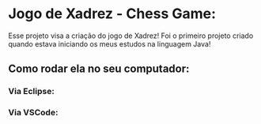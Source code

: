 # Jogo de Xadrez - Chess Game:
Esse projeto visa a criação do jogo de Xadrez! Foi o primeiro projeto criado quando estava iniciando os meus estudos na linguagem Java!

## Como rodar ela no seu computador:
### Via Eclipse:

### Via VSCode:

